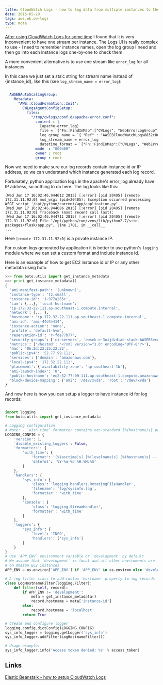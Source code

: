```yaml
---
title: CloudWatch Logs - how to log data from multiple instances to the single stream
date: 2015-05-20
tags: aws,eb,cw-logs
type: note
---
```


[After using CloudWatch Logs for some time](/html/2015-05-20-cloudwatch-setup.html) I found that it is very inconvenient to have one stream per instance.
The Logs UI is really complex to use - I need to remember instance names, open the log group I need and then go into each instance logs one-by-one to check them.

A more convenient alternative is to use one stream like `error_log` for all instances.
<!-- more -->
In this case we just set a staic string for stream name instead of {instance_id}, like this (see `log_stream_name = error_log`):

```yaml

  AWSEBAutoScalingGroup:
    Metadata:
      "AWS::CloudFormation::Init":
        CWLogsAgentConfigSetup:
          files:
            "/tmp/cwlogs/conf.d/apache-error.conf":
              content : |
                [apache-error_log]
                file = `{"Fn::FindInMap":["CWLogs", "WebErrorLogGroup", "LogFile"]}`
                log_group_name = `{ "Ref" : "AWSEBCloudWatchLogs8832c8d3f1a54c238a40e36f31ef55a0WebErrorLogGroup" }`
                log_stream_name = error_log
                datetime_format = `{"Fn::FindInMap":["CWLogs", "WebErrorLogGroup", "TimestampFormat"]}`
              mode  : "000400"
              owner : root
              group : root
```

Now we need to make sure our log records contain instance id or IP address, so we can understand which instance generated each log record.

Fortunately, python application logs in the apache's error_log already have IP address, so nothing to do here. The log looks like this:

```text
[Wed Jun 17 16:02:46.944612 2015] [:error] [pid 20405] [remote 172.31.11.92:0] mod_wsgi (pid=20405): Exception occurred processing WSGI script '/opt/python/current/app/application.py'.
[Wed Jun 17 16:02:46.944686 2015] [:error] [pid 20405] [remote 172.31.11.92:0] Traceback (most recent call last):
[Wed Jun 17 16:02:46.944711 2015] [:error] [pid 20405] [remote 172.31.11.92:0] File "/opt/python/run/venv/lib/python2.7/site-packages/flask/app.py", line 1701, in __call__
...
```

Here `[remote 172.31.11.92:0]` is a private instance IP.

For custom logs generated by application it is better to use python's `logging` module where we can set a custom format and include instance id.

Here is an example of how to get EC2 instance id or IP or any other metadata using boto:

```python
>>> from boto.utils import get_instance_metadata
>>> print get_instance_metadata()
{
  'ami-manifest-path': '(unknown)',
  'instance-type': 't2.small',
  'instance-id': 'i-977a265c',
  'iam': {...}, 'local-hostname':
  'ip-172-32-22-111.ap-southeast-1.compute.internal',
  'network': {... },
  'hostname': 'ip-172-32-22-111.ap-southeast-1.compute.internal',
  'ami-id': 'ami-44d4e414',
  'instance-action': 'none',
  'profile': 'default-hvm',
  'reservation-id': 'r-fde77b77',
  'security-groups': ['ci-servers', 'awseb-e-3uijdzdiad-stack-AWSEBSecurityGroup-1R39VECLNK1YK'],
  'metrics': {'vhostmd': '<?xml version="1.0" encoding="UTF-8"?>'},
  'mac': '06:2d:22:2b:22:22',
  'public-ipv4': '52.77.99.111',
  'services': {'domain': 'amazonaws.com'},
  'local-ipv4': '172.32.22.111',
  'placement': {'availability-zone': 'ap-southeast-1b'},
  'ami-launch-index': '0',
  'public-hostname': 'ec2-52-77-99-111.ap-southeast-1.compute.amazonaws.com', 'public-keys': {...},
  'block-device-mapping': {'ami': '/dev/xvda', 'root': '/dev/xvda'}
}
```

And now here is how you can setup a logger to have instance id for log records:

```python

import logging
from boto.utils import get_instance_metadata

# Logging configuration
# Note: - `with_time` formatter contains non-standard [%(hostname)s] parameter
LOGGING_CONFIG = {
    'version': 1,
    'disable_existing_loggers': False,
    'formatters': {
        'with_time': {
            'format': '[%(asctime)s] [%(levelname)s] [%(hostname)s] -- %(message)s',
            'datefmt': '%Y-%m-%d %H:%M:%S'
        }
    },
    'handlers': {
        'sys_info': {
            'class': 'logging.handlers.RotatingFileHandler',
            'filename': 'log/sysinfo.log',
            'formatter': 'with_time'
        },
        'console': {
            'class': 'logging.StreamHandler',
            'formatter': 'with_time'
        }
    },
    'loggers': {
        'sys_info': {
            'level': 'INFO',
            'handlers': ['sys_info']
        }
    }
}
# Use `APP_ENV` environment variable or `development` by default
# We assume that `development` is local and all other enviroments are
# on Amazon EC2 instances
APP_ENV = os.environ['APP_ENV'] if 'APP_ENV' in os.environ else 'development'

# A log filter class to add custom `hostname` property to log records
class LogHostnameFilter(logging.Filter):
    def filter(self, record):
        if APP_ENV != 'development':
            meta = get_instance_metadata()
            record.hostname = meta['instance-id']
        else:
            record.hostname = 'localhost'
        return True

# Create and configure logger
logging.config.dictConfig(LOGGING_CONFIG)
sys_info_logger = logging.getLogger('sys_info')
sys_info_logger.addFilter(LogHostnameFilter())

# Usage example:
sys_info_logger.info('Access token denied: %s' % access_token)
```

## Links

[Elastic Beanstalk - how to setup CloudWatch Logs](/html/2015-05-20-cloudwatch-setup.html)

